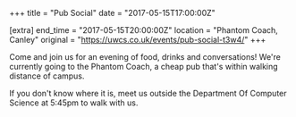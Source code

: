 +++
title = "Pub Social"
date = "2017-05-15T17:00:00Z"

[extra]
end_time = "2017-05-15T20:00:00Z"
location = "Phantom Coach, Canley"
original = "https://uwcs.co.uk/events/pub-social-t3w4/"
+++

Come and join us for an evening of food, drinks and conversations\! We're currently going to the Phantom Coach, a cheap pub that's within walking distance of campus.

If you don't know where it is, meet us outside the Department Of Computer Science at 5:45pm to walk with us.

